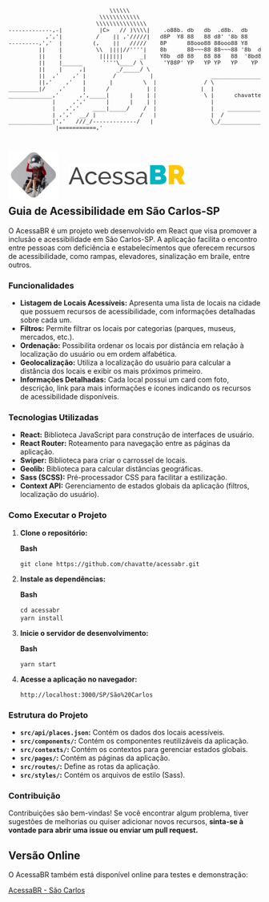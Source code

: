 <pre style="font-size: 0.7rem;">

                              \\\\\\
                           \\\\\\\\\\\\
                          \\\\\\\\\\\\\\\
-------------,-|           |C>   // )\\\\|    .o88b. db   db  .d8b.  db    db  .d8b.  d888888b d888888b d88888b
           ,','|          /    || ,'/////|   d8P  Y8 88   88 d8' '8b 88    88 d8' '8b '~~88~~' '~~88~~' 88'    
---------,','  |         (,    ||   /////    8P      88ooo88 88ooo88 Y8    8P 88ooo88    88       88    88ooooo 
         ||    |          \\  ||||//''''|    8b      88~~~88 88~~~88 '8b  d8' 88~~~88    88       88    88~~~~~ 
         ||    |           |||||||     _|    Y8b  d8 88   88 88   88  '8bd8'  88   88    88       88    88.     
         ||    |______      ''''\____/ \      'Y88P' YP   YP YP   YP    YP    YP   YP    YP       YP    Y88888P
         ||    |     ,|         _/_____/ \
         ||  ,'    ,' |        /          |                 ___________________________________________
         ||,'    ,'   |       |         \  |              / \                                           \ 
_________|/    ,'     |      /           | |             |  |                                            | 
_____________,'      ,',_____|      |    | |              \ |      chavatte@duck.com                     | 
             |     ,','      |      |    | |                |                        chavatte.42web.io   | 
             |   ,','    ____|_____/    /  |                |    ________________________________________|___
             | ,','  __/ |             /   |                |  /                                            /
_____________|','   ///_/-------------/   |                 \_/____________________________________________/ 
              |===========,'                                                                                    
			  

</pre>

<div style="display: flex; align-items: center;">
  <img src="./src/images/imagem-destaque.png" alt="Imagem de Destaque" style="max-width: 100px; height: auto;">
  <img src="./src/images/logo-acessaBR.svg" alt="Logo do AcessaBR" style="margin-left: 20px;">
</div>
<h2 style="margin-top: 10px;">Guia de Acessibilidade em São Carlos-SP</h2>

O AcessaBR é um projeto web desenvolvido em React que visa promover a inclusão e acessibilidade em São Carlos-SP. A aplicação facilita o encontro entre pessoas com deficiência e estabelecimentos que oferecem recursos de acessibilidade, como rampas, elevadores, sinalização em braile, entre outros.

### Funcionalidades

* **Listagem de Locais Acessíveis:** Apresenta uma lista de locais na cidade que possuem recursos de acessibilidade, com informações detalhadas sobre cada um.
* **Filtros:** Permite filtrar os locais por categorias (parques, museus, mercados, etc.).
* **Ordenação:** Possibilita ordenar os locais por distância em relação à localização do usuário ou em ordem alfabética.
* **Geolocalização:** Utiliza a localização do usuário para calcular a distância dos locais e exibir os mais próximos primeiro.
* **Informações Detalhadas:** Cada local possui um card com foto, descrição, link para mais informações e ícones indicando os recursos de acessibilidade disponíveis.

### Tecnologias Utilizadas

* **React:** Biblioteca JavaScript para construção de interfaces de usuário.
* **React Router:** Roteamento para navegação entre as páginas da aplicação.
* **Swiper:** Biblioteca para criar o carrossel de locais.
* **Geolib:** Biblioteca para calcular distâncias geográficas.
* **Sass (SCSS):** Pré-processador CSS para facilitar a estilização.
* **Context API:** Gerenciamento de estados globais da aplicação (filtros, localização do usuário).

### Como Executar o Projeto

1. **Clone o repositório:**

   **Bash**

   ```
   git clone https://github.com/chavatte/acessabr.git
   ```

2. **Instale as dependências:**

   **Bash**

   ```
   cd acessabr
   yarn install
   ```

3. **Inicie o servidor de desenvolvimento:**

   **Bash**

   ```
   yarn start
   ```

4. **Acesse a aplicação no navegador:**

   ```
   http://localhost:3000/SP/São%20Carlos
   ```

### Estrutura do Projeto

* **`src/api/places.json`:** Contém os dados dos locais acessíveis.
* **`src/components/`:** Contém os componentes reutilizáveis da aplicação.
* **`src/contexts/`:** Contém os contextos para gerenciar estados globais.
* **`src/pages/`:** Contém as páginas da aplicação.
* **`src/routes/`:** Define as rotas da aplicação.
* **`src/styles/`:** Contém os arquivos de estilo (Sass).

### Contribuição

Contribuições são bem-vindas! Se você encontrar algum problema, tiver sugestões de melhorias ou quiser adicionar novos recursos, **sinta-se à vontade para abrir uma issue ou enviar um pull request.**

## Versão Online
O AcessaBR também está disponível online para testes e demonstração:

[AcessaBR - São Carlos](https://chavatte-acessabr.vercel.app/SP/S%C3%A3o%20Carlos)
